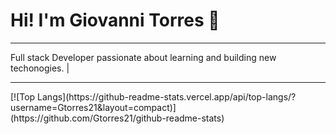 
<h1>Hi! I'm Giovanni Torres 👋</h1>
<hr>
Full stack Developer passionate about learning and building new techonogies. | 







<hr>
[![Top Langs](https://github-readme-stats.vercel.app/api/top-langs/?username=Gtorres21&layout=compact)](https://github.com/Gtorres21/github-readme-stats)



<!--
**Gtorres21/Gtorres21** is a ✨ _special_ ✨ repository because its `README.md` (this file) appears on your GitHub profile.

Here are some ideas to get you started:

- 🔭 I’m currently working on ...
- 🌱 I’m currently learning ...
- 👯 I’m looking to collaborate on ...
- 🤔 I’m looking for help with ...
- 💬 Ask me about ...
- 📫 How to reach me: ...
- 😄 Pronouns: ...
- ⚡ Fun fact: ...
-->
